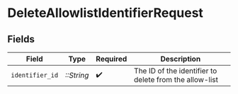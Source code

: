 # DeleteAllowlistIdentifierRequest


## Fields

| Field                                                  | Type                                                   | Required                                               | Description                                            |
| ------------------------------------------------------ | ------------------------------------------------------ | ------------------------------------------------------ | ------------------------------------------------------ |
| `identifier_id`                                        | *::String*                                             | :heavy_check_mark:                                     | The ID of the identifier to delete from the allow-list |